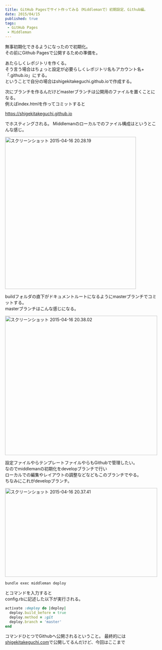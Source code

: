 ```yaml
---
title: GitHub Pagesでサイト作ってみる（Middlemanで）初期設定、Github編。
date: 2015/04/15
published: true
tags: 
 - GitHub Pages
 - Middleman
---
```


無事初期化できるようになったので初期化。<br>
その前にGithub Pagesで公開するための準備を。

あたらしくレポジトリを作くる。<br>
そう言う場合はちょっと設定が必要らしくレポジトリ名もアカウント名+「.github.io」にする。<br>
ということで自分の場合はshigekitakeguchi.github.ioで作成する。

<!-- more -->

次にブランチを作るんだけどmasterブランチは公開用のファイルを置くことになる。<br>
例えばindex.htmlを作ってコミットすると

https://shigekitakeguchi.github.io

でホスティングされる。
Middlemanのローカルでのファイル構成はというとこんな感じ。

<a href="https://www.flickr.com/photos/shigeki_takeguchi/16978635348" title="スクリーンショット 2015-04-16 20.28.19 by shigeki takeguchi, on Flickr"><img src="https://farm8.staticflickr.com/7694/16978635348_778a77fae5.jpg" width="430" height="500" alt="スクリーンショット 2015-04-16 20.28.19" class="image-border"></a>

buildフォルダの直下がドキュメントルートになるようにmasterブランチでコミットする。<br>
masterブランチはこんな感じになる。

<a href="https://www.flickr.com/photos/shigeki_takeguchi/16978923670" title="スクリーンショット 2015-04-16 20.38.02 by shigeki takeguchi, on Flickr"><img src="https://farm9.staticflickr.com/8706/16978923670_eb76d343da.jpg" width="500" height="458" alt="スクリーンショット 2015-04-16 20.38.02" class="image-border"></a>

設定ファイルやらテンプレートファイルやらもGithubで管理したい。<br>
なのでmiddlemanの初期化をdevelopブランチで行い<br>
ローカルでの編集やレイアウトの調整などなどもこのブランチでやる。<br>
ちなみにこれがdevelopブランチ。

<a href="https://www.flickr.com/photos/shigeki_takeguchi/16978698188" title="スクリーンショット 2015-04-16 20.37.41 by shigeki takeguchi, on Flickr"><img src="https://farm9.staticflickr.com/8795/16978698188_4bcebb5b4a.jpg" width="500" height="292" alt="スクリーンショット 2015-04-16 20.37.41" class="image-border"></a>

```shell
bundle exec middleman deploy
```
とコマンドを入力すると<br>
config.rbに記述した以下が実行される。

```ruby
activate :deploy do |deploy|
  deploy.build_before = true
  deploy.method = :git
  deploy.branch = 'master'
end
```

コマンドひとつでGithubへ公開されるということ。
最終的には[shigekitakeguchi.com](https://shigekitakeguchi.com/)で公開してるんだけど、今回はここまで<br>
